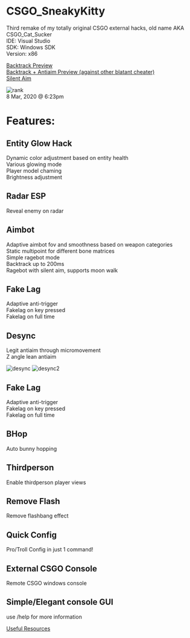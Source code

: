 # CSGO_SneakyKitty
Third remake of my totally original CSGO external hacks, old name AKA CSGO_Cat_Sucker  
IDE: Visual Studio  
SDK: Windows SDK  
Version: x86  

[Backtrack Preview](https://www.youtube.com/watch?v=pNCSimwlGjM)  
[Backtrack + Antiaim Preview (against other blatant cheater)](https://www.youtube.com/watch?v=VmtZ2yJTb2s)  
[Silent Aim](https://youtu.be/MBunu9YRvlY)  

![rank](https://i.imgur.com/1SsP929.jpg)  
8 Mar, 2020 @ 6:23pm  

# Features:  
## Entity Glow Hack
Dynamic color adjustment based on entity health  
Various glowing mode  
Player model chaming  
Brightness adjustment  

## Radar ESP  
Reveal enemy on radar  

## Aimbot
Adaptive aimbot fov and smoothness based on weapon categories  
Static multipoint for different bone matrices  
Simple ragebot mode  
Backtrack up to 200ms  
Ragebot with silent aim, supports moon walk  

## Fake Lag
Adaptive anti-trigger  
Fakelag on key pressed  
Fakelag on full time  

## Desync
Legit antiaim through micromovement  
Z angle lean antiaim  

![desync](https://i.imgur.com/HKAorpy.png)
![desync2](https://i.imgur.com/xpCZxaz.jpg)

## Fake Lag
Adaptive anti-trigger  
Fakelag on key pressed  
Fakelag on full time  

## BHop
Auto bunny hopping  

## Thirdperson
Enable thirdperson player views

## Remove Flash
Remove flashbang effect  

## Quick Config
Pro/Troll Config in just 1 command!  

## External CSGO Console  
Remote CSGO windows console  

## Simple/Elegant console GUI
use /help for more information

[Useful Resources](https://github.com/hinnie123/csgo_dumps)
